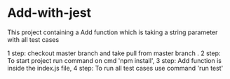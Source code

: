 # Add-with-jest
This project containing a Add function which is taking a string parameter with all test cases

1 step: checkout master branch and take pull from master branch .
2 step: To start project run command on cmd 'npm install',
3 step: Add function is inside the index.js file,
4 step: To run all test cases use command 'run test'
